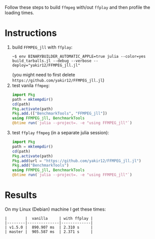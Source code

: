 Follow these steps to build `ffmpeg` with/out `ffplay` and then profile the loading times.

# Instructions
1. build `FFMPEG_jll` with `ffplay`:
   ```
   ~$ env BINARYBUILDER_AUTOMATIC_APPLE=true julia --color=yes build_tarballs.jl --debug --verbose --deploy="yakir12/FFMPEG_jll.jl"
   ```
   (you might need to first delete `https://github.com/yakir12/FFMPEG_jll.jl`)
2. test vanila `ffmpeg`:
   ```julia
   import Pkg
   path = mktempdir()
   cd(path)
   Pkg.activate(path)
   Pkg.add.(["BenchmarkTools", "FFMPEG_jll"])
   using FFMPEG_jll, BenchmarkTools
   @btime run(`julia --project=. -e "using FFMPEG_jll"`)
   ```
3. test `ffplay` `ffmpeg` (in a separate julia session):
   ```julia
   import Pkg
   path = mktempdir()
   cd(path)
   Pkg.activate(path)
   Pkg.add(url = "https://github.com/yakir12/FFMPEG_jll.jl")
   Pkg.add("BenchmarkTools")
   using FFMPEG_jll, BenchmarkTools
   @btime run(`julia --project=. -e "using FFMPEG_jll"`)
   ```

# Results

On my Linux (Debian) machine I get these times:
```
|        |  vanilla	    | with ffplay |
|--------|--------------|-------------|
| v1.5.0 |  890.907 ms  | 2.310 s     |
| master |  905.587 ms  | 2.371 s     |
```


